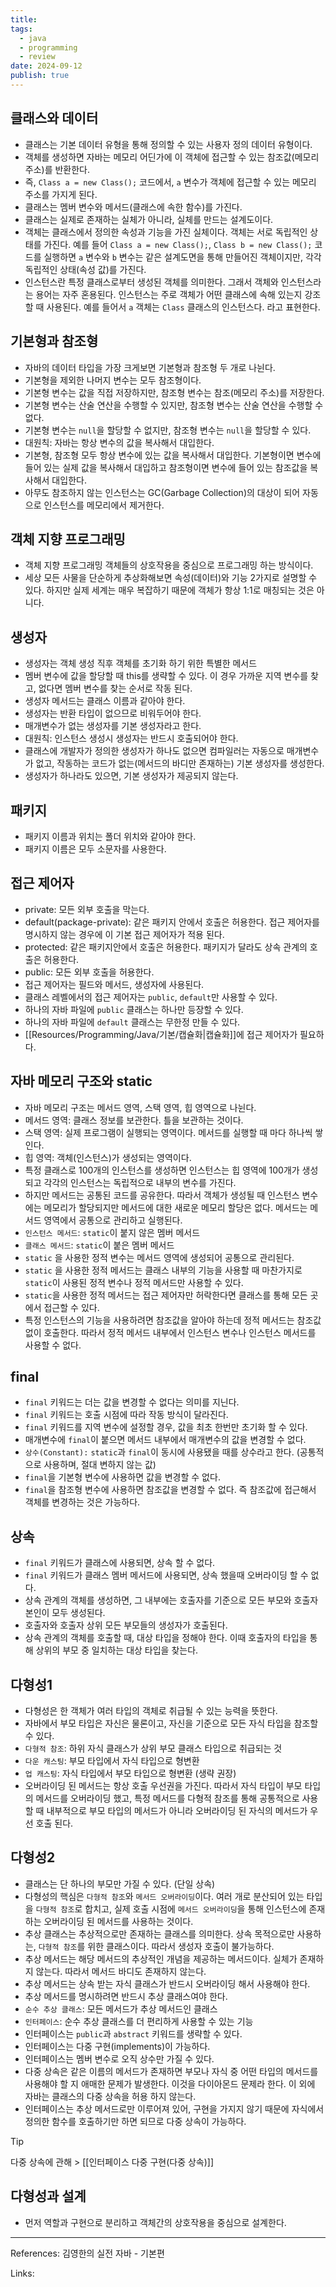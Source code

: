 ```yaml
---
title:
tags:
  - java
  - programming
  - review
date: 2024-09-12
publish: true
---
```


## 클래스와 데이터

- 클래스는 기본 데이터 유형을 통해 정의할 수 있는 사용자 정의 데이터 유형이다.
- 객체를 생성하면 자바는 메모리 어딘가에 이 객체에 접근할 수 있는 참조값(메모리 주소)를 반환한다.
- 즉, `Class a = new Class();` 코드에서, `a` 변수가 객체에 접근할 수 있는 메모리 주소를 가지게 된다.
- 클래스는 멤버 변수와 메서드(클래스에 속한 함수)를 가진다.
- 클래스는 실제로 존재하는 실체가 아니라, 실체를 만드는 설계도이다.
- 객체는 클래스에서 정의한 속성과 기능을 가진 실체이다. 객체는 서로 독립적인 상태를 가진다. 예를 들어 `Class a = new Class();`, `Class b = new Class();` 코드를 실행하면 `a` 변수와 `b` 변수는 같은 설계도면을 통해 만들어진 객체이지만, 각각 독립적인 상태(속성 값)를 가진다.
- 인스턴스란 특정 클래스로부터 생성된 객체를 의미한다. 그래서 객체와 인스턴스라는 용어는 자주 혼용된다. 인스턴스는 주로 객체가 어떤 클래스에 속해 있는지 강조할 때 사용된다. 예를 들어서 `a` 객체는 `Class` 클래스의 인스턴스다. 라고 표현한다.

## 기본형과 참조형

- 자바의 데이터 타입을 가장 크게보면 기본형과 참조형 두 개로 나뉜다.
- 기본형을 제외한 나머지 변수는 모두 참조형이다.
- 기본형 변수는 값을 직접 저장하지만, 참조형 변수는 참조(메모리 주소)를 저장한다.
- 기본형 변수는 산술 연산을 수행할 수 있지만, 참조형 변수는 산술 연산을 수행할 수 없다.
- 기본형 변수는 `null`을 할당할 수 없지만, 참조형 변수는 `null`을 할당할 수 있다.
- 대원칙: 자바는 항상 변수의 값을 복사해서 대입한다.
- 기본형, 참조형 모두 항상 변수에 있는 값을 복사해서 대입한다. 기본형이면 변수에 들어 있는 실제 값을 복사해서 대입하고 참조형이면 변수에 들어 있는 참조값을 복사해서 대입한다.
- 아무도 참조하지 않는 인스턴스는 GC(Garbage Collection)의 대상이 되어 자동으로 인스턴스를 메모리에서 제거한다.

## 객체 지향 프로그래밍

- 객체 지향 프로그래밍 객체들의 상호작용을 중심으로 프로그래밍 하는 방식이다.
- 세상 모든 사물을 단순하게 추상화해보면 속성(데이터)와 기능 2가지로 설명할 수 있다. 하지만 실제 세계는 매우 복잡하기 때문에 객체가 항상 1:1로 매칭되는 것은 아니다.

## 생성자

- 생성자는 객체 생성 직후 객체를 초기화 하기 위한 특별한 메서드
- 멤버 변수에 값을 할당할 때 this를 생략할 수 있다. 이 경우 가까운 지역 변수를 찾고, 없다면 멤버 변수를 찾는 순서로 작동 된다.
- 생성자 메서드는 클래스 이름과 같아야 한다.
- 생성자는 반환 타입이 없으므로 비워두어야 한다.
- 매개변수가 없는 생성자를 기본 생성자라고 한다.
- 대원칙: 인스턴스 생성시 생성자는 반드시 호출되어야 한다.
- 클래스에 개발자가 정의한 생성자가 하나도 없으면 컴파일러는 자동으로 매개변수가 없고, 작동하는 코드가 없는(메서드의 바디만 존재하는) 기본 생성자를 생성한다.
- 생성자가 하나라도 있으면, 기본 생성자가 제공되지 않는다.

## 패키지

- 패키지 이름과 위치는 폴더 위치와 같아야 한다.
- 패키지 이름은 모두 소문자를 사용한다.

## 접근 제어자

- private: 모든 외부 호출을 막는다.
- default(package-private): 같은 패키지 안에서 호출은 허용한다. 접근 제어자를 명시하지 않는 경우에 이 기본 접근 제어자가 적용 된다.
- protected: 같은 패키지안에서 호출은 허용한다. 패키지가 달라도 상속 관계의 호출은 허용한다.
- public: 모든 외부 호출을 허용한다.
- 접근 제어자는 필드와 메서드, 생성자에 사용된다.
- 클래스 레벨에서의 접근 제어자는 `public`, `default`만 사용할 수 있다.
- 하나의 자바 파일에 `public` 클래스는 하나만 등장할 수 있다.
- 하나의 자바 파일에 `default` 클래스는 무한정 만들 수 있다.
- [[Resources/Programming/Java/기본/캡슐화|캡슐화]]에 접근 제어자가 필요하다.

## 자바 메모리 구조와 static

- 자바 메모리 구조는 메서드 영역, 스택 영역, 힙 영역으로 나뉜다.
- 메서드 영역: 클래스 정보를 보관한다. 틀을 보관하는 것이다.
- 스택 영역: 실제 프로그램이 실행되는 영역이다. 메서드를 실행할 때 마다 하나씩 쌓인다.
- 힙 영역: 객체(인스턴스)가 생성되는 영역이다.
- 특정 클래스로 100개의 인스턴스를 생성하면 인스턴스는 힙 영역에 100개가 생성되고 각각의 인스턴스는 독립적으로 내부의 변수를 가진다.
- 하지만 메서드는 공통된 코드를 공유한다. 따라서 객체가 생성될 때 인스턴스 변수에는 메모리가 할당되지만 메서드에 대한 새로운 메모리 할당은 없다. 메서드는 메서드 영역에서 공통으로 관리하고 실행된다.
- `인스턴스 메서드`: `static`이 붙지 않은 멤버 메서드
- `클래스 메서드`: `static`이 붙은 멤버 메서드
- `static` 을 사용한 정적 변수는 메서드 영역에 생성되어 공통으로 관리된다.
- `static` 을 사용한 정적 메서드는 클래스 내부의 기능을 사용할 때 마찬가지로 `static`이 사용된 정적 변수나 정적 메서드만 사용할 수 있다.
- `static`을 사용한 정적 메서드는 접근 제어자만 허락한다면 클래스를 통해 모든 곳에서 접근할 수 있다.
- 특정 인스턴스의 기능을 사용하려면 참조값을 알아야 하는데 정적 메서드는 참조값 없이 호출한다. 따라서 정적 메서드 내부에서 인스턴스 변수나 인스턴스 메서드를 사용할 수 없다.

## final

- `final` 키워드는 더는 값을 변경할 수 없다는 의미를 지닌다.
- `final` 키워드는 호출 시점에 따라 작동 방식이 달라진다.
- `final` 키워드를 지역 변수에 설정할 경우, 값을 최초 한번만 초기화 할 수 있다.
- 매개변수에 `final`이 붙으면 메서드 내부에서 매개변수의 값을 변경할 수 없다.
- `상수(Constant):` `static`과 `final`이 동시에 사용됐을 때를 상수라고 한다. (공통적으로 사용하며, 절대 변하지 않는 값)
- `final`을 기본형 변수에 사용하면 값을 변경할 수 없다.
- `final`을 참조형 변수에 사용하면 참조값을 변경할 수 없다. 즉 참조값에 접근해서 객체를 변경하는 것은 가능하다.

## 상속

- `final` 키워드가 클래스에 사용되면, 상속 할 수 없다.
- `final` 키워드가 클래스 멤버 메서드에 사용되면, 상속 했을때 오버라이딩 할 수 없다.
- 상속 관계의 객체를 생성하면, 그 내부에는 호출자를 기준으로 모든 부모와 호출자 본인이 모두 생성된다.
- 호출자와 호출자 상위 모든 부모들의 생성자가 호출된다.
- 상속 관계의 객체를 호출할 때, 대상 타입을 정해야 한다. 이때 호출자의 타입을 통해 상위의 부모 중 일치하는 대상 타입을 찾는다.

## 다형성1

- 다형성은 한 객체가 여러 타입의 객체로 취급될 수 있는 능력을 뜻한다.
- 자바에서 부모 타입은 자신은 물론이고, 자신을 기준으로 모든 자식 타입을 참조할 수 있다.
- `다형적 참조`: 하위 자식 클래스가 상위 부모 클래스 타입으로 취급되는 것
- `다운 캐스팅`: 부모 타입에서 자식 타입으로 형변환
- `업 캐스팅`: 자식 타입에서 부모 타입으로 형변환 (생략 권장)
- 오버라이딩 된 메서드는 항상 호출 우선권을 가진다. 따라서 자식 타입이 부모 타입의 메서드를 오버라이딩 했고, 특정 메서드를 다형적 참조를 통해 공통적으로 사용할 때 내부적으로 부모 타입의 메서드가 아니라 오버라이딩 된 자식의 메서드가 우선 호출 된다.

## 다형성2

- 클래스는 단 하나의 부모만 가질 수 있다. (단일 상속)
- 다형성의 핵심은 `다형적 참조`와 `메서드 오버라이딩`이다. 여러 개로 분산되어 있는 타입을 `다형적 참조`로 합치고, 실제 호출 시점에 `메서드 오버라이딩`을 통해 인스턴스에 존재하는 오버라이딩 된 메서드를 사용하는 것이다.
- 추상 클래스는 추상적으로만 존재하는 클래스를 의미한다. 상속 목적으로만 사용하는, `다형적 참조`를 위한 클래스이다. 따라서 생성자 호출이 불가능하다.
- 추상 메서드는 해당 메서드의 추상적인 개념을 제공하는 메서드이다. 실체가 존재하지 않는다. 따라서 메서드 바디도 존재하지 않는다.
- 추상 메서드는 상속 받는 자식 클래스가 반드시 오버라이딩 해서 사용해야 한다.
- 추상 메서드를 명시하려면 반드시 추상 클래스여야 한다.
- `순수 추상 클래스`: 모든 메서드가 추상 메서드인 클래스
- `인터페이스`: 순수 추상 클래스를 더 편리하게 사용할 수 있는 기능
- 인터페이스는 `public`과 `abstract` 키워드를 생략할 수 있다.
- 인터페이스는 다중 구현(implements)이 가능하다.
- 인터페이스는 멤버 변수로 오직 상수만 가질 수 있다.
- 다중 상속은 같은 이름의 메서드가 존재하면 부모나 자식 중 어떤 타입의 메서드를 사용해야 할 지 애매한 문제가 발생한다. 이것을 다이아몬드 문제라 한다. 이 외에 자바는 클래스의 다중 상속을 허용 하지 않는다.
- 인터페이스는 추상 메서드로만 이루어져 있어, 구현을 가지지 않기 때문에 자식에서 정의한 함수를 호출하기만 하면 되므로 다중 상속이 가능하다.

> [!tip]
> 다중 상속에 관해 > [[인터페이스 다중 구현(다중 상속)]]

## 다형성과 설계

- 먼저 역할과 구현으로 분리하고 객체간의 상호작용을 중심으로 설계한다.

---

References: 김영한의 실전 자바 - 기본편

Links:
